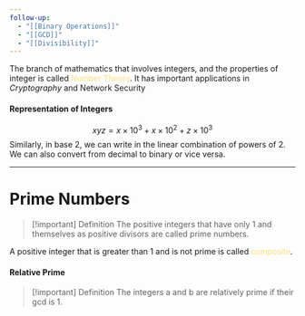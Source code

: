 ```yaml
---
follow-up:
  - "[[Binary Operations]]"
  - "[[GCD]]"
  - "[[Divisibility]]"
---
```


The branch of mathematics that involves integers, and the properties of integer is called <span style="color:rgb(253, 223, 126)">Number Theory</span>.
It has important applications in *Cryptography* and Network Security

#### Representation of Integers
$$xyz = x \times 10^3 + x \times 10^2 + z \times 10^3$$
Similarly, in base 2, we can write in the linear combination of powers of 2.
We can also convert from decimal to binary or vice versa.

---
# Prime Numbers

> [!important] Definition
> The positive integers that have only 1 and themselves as positive divisors are called prime numbers.

A positive integer that is greater than 1 and is not prime is called <span style="color:rgb(253, 223, 126)">composite</span>.

#### Relative Prime

>[!important] Definition
>The integers a and b are relatively prime if their gcd is 1.